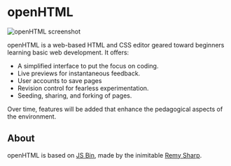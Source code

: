 # openHTML

![openHTML screenshot](https://github.com/thomaspark/openhtml/raw/master/images/screenshot.png)

openHTML is a web-based HTML and CSS editor geared toward beginners learning basic web development. It offers:

* A simplified interface to put the focus on coding.
* Live previews for instantaneous feedback.
* User accounts to save pages 
* Revision control for fearless experimentation.
* Seeding, sharing, and forking of pages.

Over time, features will be added that enhance the pedagogical aspects of the environment.

## About

openHTML is based on [JS Bin](https://github.com/remy/jsbin), made by the inimitable [Remy Sharp](http://remysharp.com).